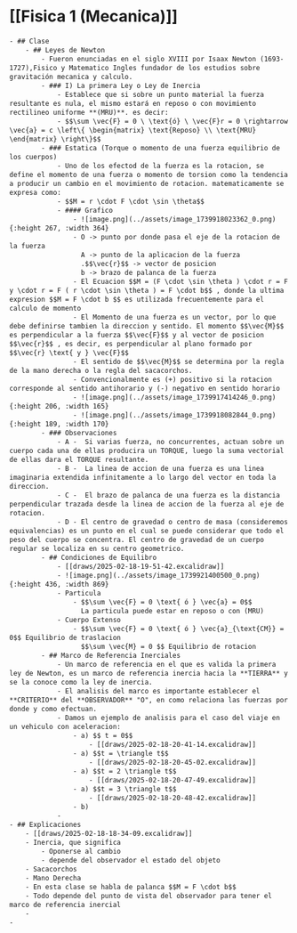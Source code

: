 # [[Fisica 1 (Mecanica)]]
	- ## Clase
		- ## Leyes de Newton
			- Fueron enunciadas en el siglo XVIII por Isaax Newton (1693-1727),Fisico y Matematico Ingles fundador de los estudios sobre gravitación mecanica y calculo.
			- ### I) La primera Ley o Ley de Inercia
				- Establece que si sobre un punto material la fuerza resultante es nula, el mismo estará en reposo o con movimiento rectilineo uniforme **(MRU)**. es decir:
				- $$\sum \vec{F} = 0 \ \text{ó} \ \vec{F}r = 0 \rightarrow \vec{a} = c \left\{ \begin{matrix} \text{Reposo} \\ \text{MRU} \end{matrix} \right\}$$
			- ### Estatica (Torque o momento de una fuerza equilibrio de los cuerpos)
				- Uno de los efectod de la fuerza es la rotacion, se define el momento de una fuerza o momento de torsion como la tendencia a producir un cambio en el movimiento de rotacion. matematicamente se expresa como:
				- $$M = r \cdot F \cdot \sin \theta$$
				- #### Grafico
					- ![image.png](../assets/image_1739918023362_0.png){:height 267, :width 364}
					- O -> punto por donde pasa el eje de la rotacion de la fuerza
					  A -> punto de la aplicacion de la fuerza
					  .$$\vec{r}$$ -> vector de posicion
					  b -> brazo de palanca de la fuerza
					- El Ecuacion $$M = (F \cdot \sin \theta ) \cdot r = F y \cdot r = F ( r \cdot \sin \theta ) = F \cdot b$$ , donde la ultima expresion $$M = F \cdot b $$ es utilizada frecuentemente para el calculo de momento
					- El Momento de una fuerza es un vector, por lo que debe definirse tambien la direccion y sentido. El momento $$\vec{M}$$ es perpendicular a la fuerza $$\vec{F}$$ y al vector de posicion $$\vec{r}$$ , es decir, es perpendicular al plano formado por $$\vec{r} \text{ y } \vec{F}$$
					- El sentido de $$\vec{M}$$ se determina por la regla de la mano derecha o la regla del sacacorchos.
					- Convencionalmente es (+) positivo si la rotacion corresponde al sentido antihorario y (-) negativo en sentido horario
					- ![image.png](../assets/image_1739917414246_0.png){:height 206, :width 165}
					- ![image.png](../assets/image_1739918082844_0.png){:height 189, :width 170}
			- ### Observaciones
				- A -  Si varias fuerza, no concurrentes, actuan sobre un cuerpo cada una de ellas producira un TORQUE, luego la suma vectorial de ellas dara el TORQUE resultante.
				- B -  La linea de accion de una fuerza es una linea imaginaria extendida infinitamente a lo largo del vector en toda la direccion.
				- C -  El brazo de palanca de una fuerza es la distancia perpendicular trazada desde la linea de accion de la fuerza al eje de rotacion.
				- D - El centro de gravedad o centro de masa (consideremos equivalencias) es un punto en el cual se puede considerar que todo el peso del cuerpo se concentra. El centro de gravedad de un cuerpo regular se localiza en su centro geometrico.
			- ## Condiciones de Equilibro
				- [[draws/2025-02-18-19-51-42.excalidraw]]
				- ![image.png](../assets/image_1739921400500_0.png){:height 436, :width 869}
				- Particula
					- $$\sum \vec{F} = 0 \text{ ó } \vec{a} = 0$$
					  La particula puede estar en reposo o con (MRU)
				- Cuerpo Extenso
					- $$\sum \vec{F} = 0 \text{ ó } \vec{a}_{\text{CM}} = 0$$ Equilibrio de traslacion
					  $$\sum \vec{M} = 0 $$ Equilibrio de rotacion
			- ## Marco de Referencia Inerciales
				- Un marco de referencia en el que es valida la primera ley de Newton, es un marco de referencia inercia hacia la **TIERRA** y se la conoce como la ley de inercia.
				- El analisis del marco es importante establecer el **CRITERIO** del **OBSERVADOR** "O", en como relaciona las fuerzas por donde y como efectuan.
				- Damos un ejemplo de analisis para el caso del viaje en un vehiculo con aceleracion:
					- a) $$ t = 0$$
						- [[draws/2025-02-18-20-41-14.excalidraw]]
					- a) $$t = \triangle t$$
						- [[draws/2025-02-18-20-45-02.excalidraw]]
					- a) $$t = 2 \triangle t$$
						- [[draws/2025-02-18-20-47-49.excalidraw]]
					- a) $$t = 3 \triangle t$$
						- [[draws/2025-02-18-20-48-42.excalidraw]]
					- b)
				-
	- ## Explicaciones
		- [[draws/2025-02-18-18-34-09.excalidraw]]
		- Inercia, que significa
			- Oponerse al cambio
			- depende del observador el estado del objeto
		- Sacacorchos
		- Mano Derecha
		- En esta clase se habla de palanca $$M = F \cdot b$$
		- Todo depende del punto de vista del observador para tener el marco de referencia inercial
		-
	-